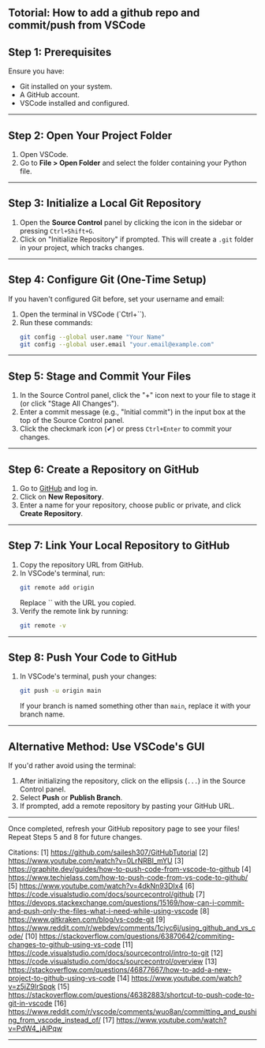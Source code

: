 Totorial: How to add a github repo and commit/push from VSCode
---

## **Step 1: Prerequisites**
Ensure you have:
- Git installed on your system.
- A GitHub account.
- VSCode installed and configured.

---

## **Step 2: Open Your Project Folder**
1. Open VSCode.
2. Go to **File > Open Folder** and select the folder containing your Python file.

---

## **Step 3: Initialize a Local Git Repository**
1. Open the **Source Control** panel by clicking the icon in the sidebar or pressing `Ctrl+Shift+G`.
2. Click on "Initialize Repository" if prompted. This will create a `.git` folder in your project, which tracks changes.

---

## **Step 4: Configure Git (One-Time Setup)**
If you haven't configured Git before, set your username and email:
1. Open the terminal in VSCode (`Ctrl+``).
2. Run these commands:
   ```bash
   git config --global user.name "Your Name"
   git config --global user.email "your.email@example.com"
   ```

---

## **Step 5: Stage and Commit Your Files**
1. In the Source Control panel, click the "+" icon next to your file to stage it (or click "Stage All Changes").
2. Enter a commit message (e.g., "Initial commit") in the input box at the top of the Source Control panel.
3. Click the checkmark icon (✔) or press `Ctrl+Enter` to commit your changes.

---

## **Step 6: Create a Repository on GitHub**
1. Go to [GitHub](https://github.com) and log in.
2. Click on **New Repository**.
3. Enter a name for your repository, choose public or private, and click **Create Repository**.

---

## **Step 7: Link Your Local Repository to GitHub**
1. Copy the repository URL from GitHub.
2. In VSCode's terminal, run:
   ```bash
   git remote add origin 
   ```
   Replace `` with the URL you copied.
3. Verify the remote link by running:
   ```bash
   git remote -v
   ```

---

## **Step 8: Push Your Code to GitHub**
1. In VSCode's terminal, push your changes:
   ```bash
   git push -u origin main
   ```
   If your branch is named something other than `main`, replace it with your branch name.

---

## **Alternative Method: Use VSCode's GUI**
If you'd rather avoid using the terminal:
1. After initializing the repository, click on the ellipsis (`...`) in the Source Control panel.
2. Select **Push** or **Publish Branch**.
3. If prompted, add a remote repository by pasting your GitHub URL.

---

Once completed, refresh your GitHub repository page to see your files! Repeat Steps 5 and 8 for future changes.

Citations:
[1] https://github.com/sailesh307/GitHubTutorial
[2] https://www.youtube.com/watch?v=0LrNRBI_mYU
[3] https://graphite.dev/guides/how-to-push-code-from-vscode-to-github
[4] https://www.techielass.com/how-to-push-code-from-vs-code-to-github/
[5] https://www.youtube.com/watch?v=4dkNn93DIx4
[6] https://code.visualstudio.com/docs/sourcecontrol/github
[7] https://devops.stackexchange.com/questions/15169/how-can-i-commit-and-push-only-the-files-what-i-need-while-using-vscode
[8] https://www.gitkraken.com/blog/vs-code-git
[9] https://www.reddit.com/r/webdev/comments/1ciyc6j/using_github_and_vs_code/
[10] https://stackoverflow.com/questions/63870642/commiting-changes-to-github-using-vs-code
[11] https://code.visualstudio.com/docs/sourcecontrol/intro-to-git
[12] https://code.visualstudio.com/docs/sourcecontrol/overview
[13] https://stackoverflow.com/questions/46877667/how-to-add-a-new-project-to-github-using-vs-code
[14] https://www.youtube.com/watch?v=z5jZ9lrSpqk
[15] https://stackoverflow.com/questions/46382883/shortcut-to-push-code-to-git-in-vscode
[16] https://www.reddit.com/r/vscode/comments/wuo8an/committing_and_pushing_from_vscode_instead_of/
[17] https://www.youtube.com/watch?v=PdW4_jAlPqw

---
